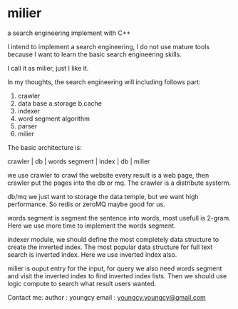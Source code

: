# milier
a search engineering implement with C++

I intend to implement a search engineering, I do not use mature tools because I want to learn the basic
search engineering skills.

I call it as milier, just I like it.

In my thoughts, the search engineering will including follows part:
  1. crawler
  2. data base a.storage b.cache
  3. indexer
  4. word segment algorithm
  5. parser
  6. milier
  
The basic architecture is:

crawler | db | words segment | index | db | milier

we use crawler to crawl the website every result is a web page, then crawler put
the pages into the db or mq. The crawler is a distribute systerm.

db/mq we just want to storage the data temple, but we want high performance. So
redis or zeroMQ maybe good for us.

words segment is segment the sentence into words, most usefull is 2-gram. Here we
use more time to implement the words segment.

indexer module, we should define the most completely data structure to create the
inverted index. The most popular data structure for full text search is inverted index.
Here we use inverted index also.

milier is ouput entry for the input, for query we also need words segment and visit
the inverted index to find inverted index lists. Then we should use logic compute to
search what result users wanted.

Contact me:
  author : youngcy
  email  : youngcy.youngcy@gmail.com
